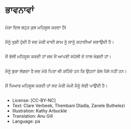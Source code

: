 # ਭਾਵਨਾਵਾਂ

##
ਮੇਰਾ ਦਿਲ ਬਹੁਤ ਕੁਝ ਮਹਿਸੂਸ ਕਰਦਾ ਹੈI

##
ਮੈਨੂੰ ਖੁਸ਼ੀ ਹੁੰਦੀ ਹੈ ਜਦ ਮੇਰੀ ਦਾਦੀ ਸ਼ਾਮ ਨੂੰ ਸਾਨੂੰ ਕਹਾਣੀਆਂ ਸਣਾਉਦੀ ਹੈ।

##
ਮੈਂ ਭੋਲੀ ਮਹਿਸੂਸ ਕਰਦੀ ਹਾਂ ਜਦ ਮੈਂ ਆਪਣੀ ਸਹੇਲੀ ਦੇ ਨਾਲ ਖੇਡਦੀ ਹਾਂ।

##
ਮੈਨੂੰ ਬੁਰਾ ਲੱਗਦਾ ਹੈ ਜਦ ਮੇਰੇ ਪਿਤਾ ਜੀ ਕਹਿੰਦੇ ਹਨ ਕਿ ਉਹਨਾਂ ਕੋਲ ਪੈਸੇ ਨਹੀਂ ਹਨ।

##
ਮੈਂ ਪਿਆਰ ਮਹਿਸੂਸ ਕਰਦੀ ਹਾਂ ਜਦ ਮੇਰੀ ਮੰਮੀ ਮੈਨੂੰ ਜੱਫੀ ਪਾਉਂਦੀ ਹੈ।

##
* License: [CC-BY-NC]
* Text: Clare Verbeek, Thembani Dladla, Zanele Buthelezi
* Illustration: Kathy Arbuckle
* Translation: Anu Gill
* Language: pa
